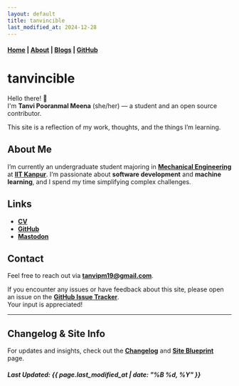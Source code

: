 ```yaml
---
layout: default
title: tanvincible
last_modified_at: 2024-12-28
---
```


#### [Home](/) | [About](/about/) | [Blogs](/blogs/) | [GitHub](https://github.com/tanvincible)

# tanvincible

Hello there! <span class="emoji">👋</span>  
I'm **Tanvi Pooranmal Meena** (she/her) — a student and an open source contributor. 

This site is a reflection of my work, thoughts, and the things I’m learning.

## About Me

I’m currently an undergraduate student majoring in [**Mechanical Engineering**](https://www.iitk.ac.in/me/) at [**IIT Kanpur**](https://www.iitk.ac.in/). I’m passionate about **software development** and **machine learning**, and I spend my time simplifying complex challenges. 

## Links

- [**CV**](https://drive.google.com/file/d/1X0k_9NCodCuM3C_k_VqecOmHQqGicRVN/view?usp=sharing)  
- [**GitHub**](https://github.com/tanvincible)
- <strong><a rel="me" href="https://fosstodon.org/@tanvincible">Mastodon</a></strong>

## Contact

Feel free to reach out via [**tanvipm19@gmail.com**](mailto:tanvipm19@gmail.com).

If you encounter any issues or have feedback about this site, please open an issue on the [**GitHub Issue Tracker**](https://github.com/tanvincible/tanvincible.github.io/issues).  
Your input is appreciated!

<!--

---

## <span class="emoji">📢</span> **Notice**

**Some pages are under active development.**
-->

---

## Changelog & Site Info

For updates and insights, check out the [**Changelog**](/changelog/) and [**Site Blueprint**](/site-blueprint/) page.


##### Last Updated: {{ page.last_modified_at | date: "%B %d, %Y" }}
